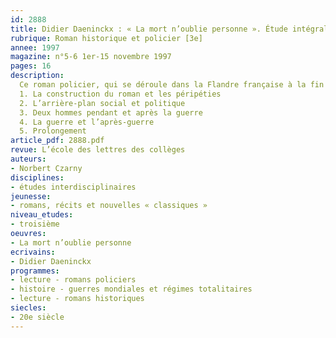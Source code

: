 ```yaml
---
id: 2888
title: Didier Daeninckx : « La mort n’oublie personne ». Étude intégrale 
rubrique: Roman historique et policier [3e]
annee: 1997
magazine: n°5-6 1er-15 novembre 1997
pages: 16
description: 
  Ce roman policier, qui se déroule dans la Flandre française à la fin de l’occupation nazie, permet un lien avec l’étude d’une question d’histoire et celle de différentes techniques narratives…
  1. La construction du roman et les péripéties
  2. L’arrière-plan social et politique
  3. Deux hommes pendant et après la guerre
  4. La guerre et l’après-guerre
  5. Prolongement
article_pdf: 2888.pdf
revue: L’école des lettres des collèges
auteurs:
- Norbert Czarny
disciplines:
- études interdisciplinaires
jeunesse:
- romans, récits et nouvelles « classiques »
niveau_etudes:
- troisième
oeuvres:
- La mort n’oublie personne
ecrivains:
- Didier Daeninckx
programmes:
- lecture - romans policiers
- histoire - guerres mondiales et régimes totalitaires
- lecture - romans historiques
siecles:
- 20e siècle
---
```

